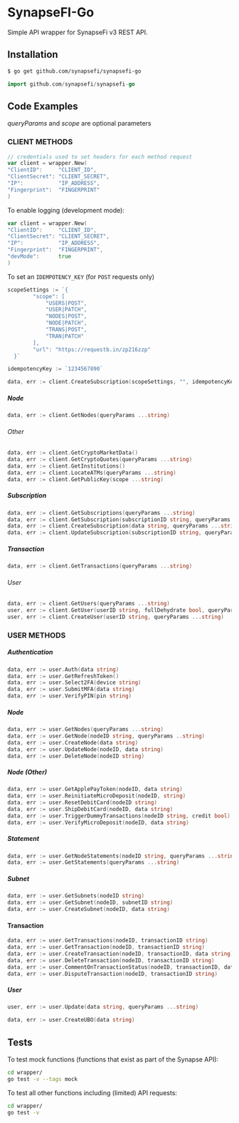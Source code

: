 # SynapseFI-Go
Simple API wrapper for SynapseFi v3 REST API.

## Installation
```bash
$ go get github.com/synapsefi/synapsefi-go
```

```go
import github.com/synapsefi/synapsefi-go
```

## Code Examples

*queryParams* and *scope* are optional parameters

### CLIENT METHODS

```go
// credentials used to set headers for each method request
var client = wrapper.New(
"ClientID":     "CLIENT_ID",
"ClientSecret": "CLIENT_SECRET",
"IP":           "IP_ADDRESS",
"Fingerprint":  "FINGERPRINT"
)
```

To enable logging (development mode):

```go
var client = wrapper.New(
"ClientID":     "CLIENT_ID",
"ClientSecret": "CLIENT_SECRET",
"IP":           "IP_ADDRESS",
"Fingerprint":  "FINGERPRINT",
"devMode":      true
)
```

To set an `IDEMPOTENCY_KEY` (for `POST` requests only)

```go
scopeSettings := `{
		"scope": [
			"USERS|POST",
			"USER|PATCH",
			"NODES|POST",
			"NODE|PATCH",
			"TRANS|POST",
			"TRAN|PATCH"
		],
		"url": "https://requestb.in/zp216zzp"
  }`

idempotencyKey := `1234567890`

data, err := client.CreateSubscription(scopeSettings, "", idempotencyKey)
```

##### Node

```go
data, err := client.GetNodes(queryParams ...string)
```

###### Other

```go
data, err := client.GetCryptoMarketData()
data, err := client.GetCryptoQuotes(queryParams ...string)
data, err := client.GetInstitutions()
data, err := client.LocateATMs(queryParams ...string)
data, err := client.GetPublicKey(scope ...string)
```

##### Subscription

```go
data, err := client.GetSubscriptions(queryParams ...string)
data, err := client.GetSubscription(subscriptionID string, queryParams ...string)
data, err := client.CreateSubscription(data string, queryParams ...string)
data, err := client.UpdateSubscription(subscriptionID string, queryParams ...string)

```

##### Transaction

```go
data, err := client.GetTransactions(queryParams ...string)
```

###### User

```go
data, err := client.GetUsers(queryParams ...string)
user, err := client.GetUser(userID string, fullDehydrate bool, queryParams ...string)
user, err := client.CreateUser(userID string, queryParams ...string)
```

### USER METHODS

##### Authentication

```go
data, err := user.Auth(data string)
data, err := user.GetRefreshToken()
data, err := user.Select2FA(device string)
data, err := user.SubmitMFA(data string)
data, err := user.VerifyPIN(pin string)
```

##### Node

```go
data, err := user.GetNodes(queryParams ...string)
data, err := user.GetNode(nodeID string, queryParams ..string)
data, err := user.CreateNode(data string)
data, err := user.UpdateNode(nodeID, data string)
data, err := user.DeleteNode(nodeID string)
```

##### Node (Other)

```go
data, err := user.GetApplePayToken(nodeID, data string)
data, err := user.ReinitiateMicroDeposit(nodeID, string)
data, err := user.ResetDebitCard(nodeID string)
data, err := user.ShipDebitCard(nodeID, data string)
data, err := user.TriggerDummyTransactions(nodeID string, credit bool)
data, err := user.VerifyMicroDeposit(nodeID, data string)
```

##### Statement

```go
data, err := user.GetNodeStatements(nodeID string, queryParams ...string)
data, err := user.GetStatements(queryParams ...string)
```

##### Subnet

```go
data, err := user.GetSubnets(nodeID string)
data, err := user.GetSubnet(nodeID, subnetID string)
data, err := user.CreateSubnet(nodeID, data string)
```

#### Transaction

```go
data, err := user.GetTransactions(nodeID, transactionID string)
data, err := user.GetTransaction(nodeID, transactionID string)
data, err := user.CreateTransaction(nodeID, transactionID, data string)
data, err := user.DeleteTransaction(nodeID, transactionID string)
data, err := user.CommentOnTransactionStatus(nodeID, transactionID, data string)
data, err := user.DisputeTransaction(nodeID, transactionID string)
```

##### User

```go
user, err := user.Update(data string, queryParams ...string)

data, err := user.CreateUBO(data string)
```

## Tests

To test mock functions (functions that exist as part of the Synapse API):

```bash
cd wrapper/
go test -v --tags mock
```

To test all other functions including (limited) API requests:

```bash
cd wrapper/
go test -v
```

